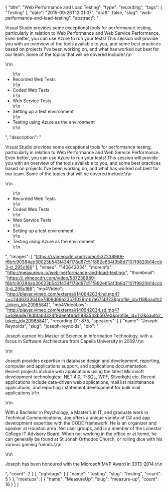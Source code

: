 {
  "title": "Web Performance and Load Testing",
  "type": "recording",
  "tags": [
    "Testing"
  ],
  "date": "2015-09-26T12:01:07",
  "draft": false,
  "slug": "web-performance-and-load-testing",
  "abstract": "<p>Visual Studio provides some exceptional tools for performance testing, particularly in relation to Web Performance and Web Service Performance. Even better, you can use Azure to run your tests! This session will provide you with an overview of the tools available to you, and some best practices based on projects I’ve been working on, and what has worked out best for our team. Some of the topics that will be covered include:\r\n</p>\r\n<ul>\r\n<li>Recorded Web Tests</li>\r\n<li>Coded Web Tests</li>\r\n<li>Web Service Tests</li>\r\n<li>Setting up a test environment</li>\r\n<li>Testing using Azure as the environment</li>\r\n</ul>",
  "description": "<p>Visual Studio provides some exceptional tools for performance testing, particularly in relation to Web Performance and Web Service Performance. Even better, you can use Azure to run your tests! This session will provide you with an overview of the tools available to you, and some best practices based on projects I’ve been working on, and what has worked out best for our team. Some of the topics that will be covered include:\r\n</p>\r\n<ul>\r\n<li>Recorded Web Tests</li>\r\n<li>Coded Web Tests</li>\r\n<li>Web Service Tests</li>\r\n<li>Setting up a test environment</li>\r\n<li>Testing using Azure as the environment</li>\r\n</ul>",
  "images": [
    "https://i.vimeocdn.com/video/537238989-f6bfc90384ab30023b543f434f178d67c51f882e654f3b8d7107f9820b14ccb3-d_295x166"
  ],
  "vimeo": "140642034",
  "moreinfo": "http://measureup.io/web-performance-and-load-testing/",
  "thumbnail": "https://i.vimeocdn.com/video/537238989-f6bfc90384ab30023b543f434f178d67c51f882e654f3b8d7107f9820b14ccb3-d_295x166",
  "mp4Video": "http://player.vimeo.com/external/140642034.hd.mp4?s=c2446333646e7d09d69a23571029b1b7a675b123&profile_id=119&oauth2_token_id=20985841",
  "mp4VideoLow": "http://player.vimeo.com/external/140642034.sd.mp4?s=b8eade78dbfab3324f9deeaf64d1883543b507e0&profile_id=112&oauth2_token_id=20985841",
  "recordingID": 875,
  "speakers": [
    {
      "name": "Joseph Reynolds",
      "slug": "joseph-reynolds",
      "bio": "<p>Joseph earned his Master of Science in Information Technology, with a focus in Software Architecture from Capella University in 2009.\r\n</p>\r\n<p>Joseph provides expertise in database design and development, reporting, computer and applications support, and applications documentation. Recent projects include web applications using the latest Microsoft development technologies: .NET 4.0, T-SQL, WPF, Silverlight etc. Recent applications include data-driven web applications, mail list maintenance applications, and reporting / statement development for bulk mail applications.\r\n</p>\r\n<p>With a Bachelor in Psychology, a Master’s in IT, and graduate work in Technical Communications, Joe offers a unique variety of C# and app development expertise with the CODE framework. He is an organizer and speaker at Houston area .Net user groups, and is a member of the Lonestar College IT Advisory Board.  When not working in the office or at home, he can generally be found at St Jonah Orthodox Church, or rolling dice with his various gaming friends.\r\n</p>\r\n<p>Joseph has been honoured with the Microsoft MVP Award in 2013-2014.\r\n</p>",
      "count": 2
    }
  ],
  "ugtvtags": [
    {
      "name": "Testing",
      "slug": "testing",
      "count": 5
    }
  ],
  "meetups": [
    {
      "name": "MeasureUp",
      "slug": "measure-up",
      "count": 16
    }
  ]
}